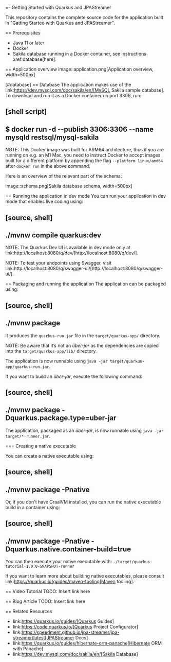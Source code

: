 =- Getting Started with Quarkus and JPAStreamer

This repository contains the complete source code for the application built in  "Gatting Started with Quarkus and JPAStreamer".

== Prerequisites
- Java 11 or later
- Docker
- Sakila database running in a Docker container, see instructions xref:database[here].

== Application overview
image::application.png[Application overview, width=500px]

[#database]
== Database
The application makes use of the link:https://dev.mysql.com/doc/sakila/en/[MySQL Sakila sample database]. To download and run it as a Docker container on port 3306, run: 

[shell script]
----
$ docker run -d --publish 3306:3306 --name mysqld restsql/mysql-sakila
----

NOTE: This Docker image was built for ARM64 architecture, thus if you are running on e.g. an M1 Mac, you need to instruct Docker to accept images built for a different platform by appending the flag `--platform linux/amd64` after `docker run` in the above command. 

Here is an overview of the relevant part of the schema: 

image::schema.png[Sakila database schema, width=500px]

== Running the application in dev mode
You can run your application in dev mode that enables live coding using:

[source, shell]
----
./mvnw compile quarkus:dev
----

NOTE: The Quarkus Dev UI is available in dev mode only at link:http://localhost:8080/q/dev/[http://localhost:8080/q/dev/].

NOTE: To test your endpoints using Swagger, visit link:http://localhost:8080/q/swagger-ui/[http://localhost:8080/q/swagger-ui/].

== Packaging and running the application
The application can be packaged using:

[source, shell]
----
./mvnw package
----

It produces the `quarkus-run.jar` file in the `target/quarkus-app/` directory.

NOTE: Be aware that it’s not an _über-jar_ as the dependencies are copied into the `target/quarkus-app/lib/` directory.

The application is now runnable using `java -jar target/quarkus-app/quarkus-run.jar`.

If you want to build an _über-jar_, execute the following command:

[source, shell]
----
./mvnw package -Dquarkus.package.type=uber-jar
----

The application, packaged as an _über-jar_, is now runnable using `java -jar target/*-runner.jar`.

=== Creating a native executable

You can create a native executable using: 

[source, shell]
----
./mvnw package -Pnative
----

Or, if you don't have GraalVM installed, you can run the native executable build in a container using: 

[source, shell]
----
./mvnw package -Pnative -Dquarkus.native.container-build=true
----

You can then execute your native executable with: `./target/quarkus-tutorial-1.0.0-SNAPSHOT-runner`

If you want to learn more about building native executables, please consult link:https://quarkus.io/guides/maven-tooling[Maven tooling].

== Video Tutorial 
TODO: Insert link here

== Blog Article
TODO: Insert link here

== Related Resources
- link:https://quarkus.io/guides/[Quarkus Guides]
- link:https://code.quarkus.io/[Quarkus Project Configurator]
- link:https://speedment.github.io/jpa-streamer/jpa-streamer/latest[JPAStreamer Docs]
- link:https://quarkus.io/guides/hibernate-orm-panache[Hibernate ORM with Panache] 
- link:https://dev.mysql.com/doc/sakila/en/[Sakila Database] 

